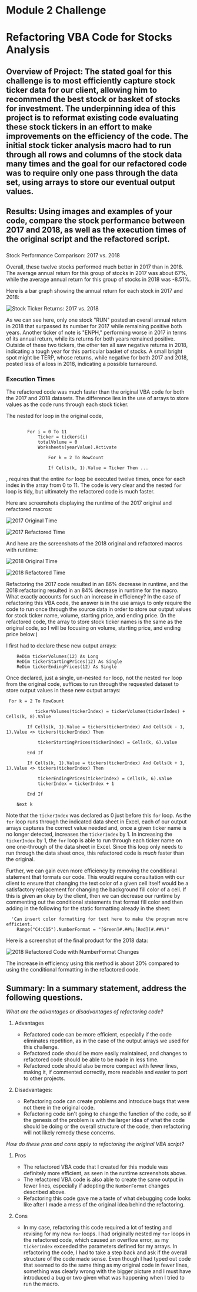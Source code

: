 # Module 2 Challenge
# Refactoring VBA Code for Stocks Analysis

## Overview of Project: The stated goal for this challenge is to most efficiently capture stock ticker data for our client, allowing him to recommend the best stock or basket of stocks for investment. The underpinning idea of this project is to reformat existing code evaluating these stock tickers in an effort to make improvements on the efficiency of the code. The initial stock ticker analysis macro had to run through all rows and columns of the stock data many times and the goal for our refactored code was to require only one pass through the data set, using arrays to store our eventual output values. 

 

## Results: Using images and examples of your code, compare the stock performance between 2017 and 2018, as well as the execution times of the original script and the refactored script.

### 
Stock Performance Comparison: 2017 vs. 2018

Overall, these twelve stocks performed much better in 2017 than in 2018. The average annual return for this group of stocks in 2017 was about 67%, while the average annual return for this group of stocks in 2018 was -8.51%. 

Here is a bar graph showing the annual return for each stock in 2017 and 2018: 

![Stock Ticker Returns: 2017 vs. 2018](https://github.com/Tozerh/stocks-analysis/blob/main/17%20vs%2018%20Comparison.PNG)

As we can see here, only one stock "RUN" posted an overall annual return in 2018 that surpassed its number for 2017 while remaining positive both years. Another ticker of note is "ENPH," performing worse in 2017 in terms of its annual return, while its returns for both years remained positive. Outside of these two tickers, the other ten all saw negative returns in 2018, indicating a tough year for this particular basket of stocks. A small bright spot might be TERP, whose returns, while negative for both 2017 and 2018, posted less of a loss in 2018, indicating a possible turnaround. 
 
### Execution Times

The refactored code was much faster than the original VBA code for both the 2017 and 2018 datasets. The difference lies in the use of arrays to store values as the code runs through each stock ticker. 

The nested for loop in the original code,
```VBA

        For i = 0 To 11
            Ticker = tickers(i)
            totalVolume = 0
            Worksheets(yearValue).Activate
          
                For k = 2 To RowCount
            
                If Cells(k, 1).Value = Ticker Then ...

```

, requires that the entire `for` loop be executed twelve times, once for each index in the array from 0 to 11. The code is very clear and the nested `for` loop is tidy, but ultimately the refactored code is much faster. 

Here are screenshots displaying the runtime of the 2017 original and refactored macros:

![2017 Original Time](https://github.com/Tozerh/stocks-analysis/blob/main/Resources/Module%202.5.3%20-%20Original%20time%20for%202017%20Analysis.PNG)

![2017 Refactored Time](https://github.com/Tozerh/stocks-analysis/blob/main/Resources/VBA_Challenge_2017.PNG)
  

And here are the screenshots of the 2018 original and refactored macros with runtime: 

![2018 Original Time](https://github.com/Tozerh/stocks-analysis/blob/main/Resources/Module%202.5.3%20-%20Original%20time%20for%202018%20Analysis.PNG)

![2018 Refactored Time](https://github.com/Tozerh/stocks-analysis/blob/main/Resources/VBA_Challenge_2018.PNG)

Refactoring the 2017 code resulted in an 86% decrease in runtime, and the 2018 refactoring resulted in an 84% decrease in runtime for the macro. What exactly accounts for such an increase in efficiency? In the case of refactoring this VBA code, the answer is in the use arrays to only require the code to run once through the source data in order to store our output values for stock ticker name, volume, starting price, and ending price. (In the refactored code, the array to store stock ticker names is the same as the original code, so I will be focusing on volume, starting price, and ending price below.)

I first had to declare these new output arrays: 

```VBA
    ReDim tickerVolumes(12) As Long
    ReDim tickerStartingPrices(12) As Single
    ReDim tickerEndingPrices(12) As Single
```
Once declared, just a single, un-nested `for` loop, not the nested `for` loop from the original code, suffices to run through the requested dataset to store output values in these new output arrays:

```VBA
 For k = 2 To RowCount
          
           tickerVolumes(tickerIndex) = tickerVolumes(tickerIndex) + Cells(k, 8).Value
           
        If Cells(k, 1).Value = tickers(tickerIndex) And Cells(k - 1, 1).Value <> tickers(tickerIndex) Then

            tickerStartingPrices(tickerIndex) = Cells(k, 6).Value
        
        End If
       
        If Cells(k, 1).Value = tickers(tickerIndex) And Cells(k + 1, 1).Value <> tickers(tickerIndex) Then

            tickerEndingPrices(tickerIndex) = Cells(k, 6).Value 
            tickerIndex = tickerIndex + 1
        
        End If
    
    Next k
```

Note that the `tickerIndex` was declared as 0 just before this `for` loop. As the `for` loop runs through the indicated data sheet in Excel, each of our output arrays captures the correct value needed and, once a given ticker name is no longer detected, increases the `tickerIndex` by 1. In increasing the `tickerIndex` by 1, the `for` loop is able to run through each ticker name on one one-through of the data sheet in Excel. Since this loop only needs to run through the data sheet once, this refactored code is *much* faster than the original. 

Further, we can gain even more efficiency by removing the conditional statement that formats our code. This would require consultation with our client to ensure that changing the text color of a given cell itself would be a satisfactory replacement for changing the background fill color of a cell. If this is given an okay by the client, then we can decrease our runtime by commenting out the conditional statements that format fill color and then adding in the following for the static formatting already in the sheet: 

```VBA
  'Can insert color formatting for text here to make the program more efficient.
    Range("C4:C15").NumberFormat = "[Green]#.##%;[Red](#.##%)"

```

Here is a screenshot of the final product for the 2018 data: 

![2018 Refactored Code with NumberFormat Changes](https://github.com/Tozerh/stocks-analysis/blob/main/Resources/Module%202.5.3%20-%20Refactored%20time%20for%202018%20Analysis%20-%20With%20NumberFormat%20color%20coding.PNG)

The increase in efficiency using this method is about 20% compared to using the conditional formatting in the refactored code. 


## Summary: In a summary statement, address the following questions.
*What are the advantages or disadvantages of refactoring code?*

1) Advantages
    - Refactored code can be more efficient, especially if the code eliminates repetition, as in the case of the output arrays we used for this challenge. 
    - Refactored code should be more easily maintained, and changes to refactored code should be able to be made in less time. 
    - Refactored code should also be more compact with fewer lines, making it, if commented correctly, more readable and easier to port to other projects. 

2) Disadvantages: 
    - Refactoring code can create problems and introduce bugs that were not there in the original code. 
    - Refactoring code isn't going to change the function of the code, so if the genesis of the problem is with the larger idea of what the code should be doing or the overall structure of the code, then refactoring will not likely remedy these concerns.  


*How do these pros and cons apply to refactoring the original VBA script?*
1) Pros
    - The refactored VBA code that I created for this module was definitely more efficient, as seen in the runtime screenshots above. 
    - The refactored VBA code is also able to create the same output in fewer lines, especially if adopting the `NumberFormat` changes described above. 
    - Refactoring this code gave me a taste of what debugging code looks like after I made a mess of the original idea behind the refactoring. 

2) Cons
    - In my case, refactoring this code required a lot of testing and revising for my new `for` loops. I had originally nested my `for` loops in the refactored code, which   caused an overflow error, as my `tickerIndex` exceeded the parameters defined for my arrays. In refactoring the code, I had to take a step back and ask if the overall structure of the code made sense. Even though I had typed out code that seemed to do the same thing as my original code in fewer lines, something was clearly wrong with the bigger picture and I must have introduced a bug or two given what was happening when I tried to run the macro. 
    
